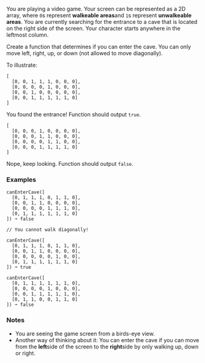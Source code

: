 You are playing a video game. Your screen can be represented as a 2D array, where `0`s represent **walkeable areas**and `1`s represent **unwalkeable areas**. You are currently searching for the entrance to a cave that is located on the right side of the screen. Your character starts anywhere in the leftmost column.

Create a function that determines if you can enter the cave. You can only move left, right, up, or down (not allowed to move diagonally).

To illustrate:

    [
      [0, 0, 1, 1, 1, 0, 0, 0],
      [0, 0, 0, 0, 1, 0, 0, 0],
      [0, 0, 1, 0, 0, 0, 0, 0],
      [0, 0, 1, 1, 1, 1, 1, 0]
    ]

You found the entrance! Function should output `true`.

    [
      [0, 0, 0, 1, 0, 0, 0, 0],
      [0, 0, 0, 1, 1, 0, 0, 0],
      [0, 0, 0, 0, 1, 1, 0, 0],
      [0, 0, 0, 1, 1, 1, 1, 0]
    ]

Nope, keep looking. Function should output `false`.


### Examples ###
    canEnterCave([
      [0, 1, 1, 1, 0, 1, 1, 0],
      [0, 0, 1, 1, 0, 0, 0, 0],
      [0, 0, 0, 0, 1, 1, 1, 0],
      [0, 1, 1, 1, 1, 1, 1, 0]
    ]) ➞ false

    // You cannot walk diagonally!

    canEnterCave([
      [0, 1, 1, 1, 0, 1, 1, 0],
      [0, 0, 1, 1, 0, 0, 0, 0],
      [0, 0, 0, 0, 0, 1, 0, 0],
      [0, 1, 1, 1, 1, 1, 1, 0]
    ]) ➞ true

    canEnterCave([
      [0, 1, 1, 1, 1, 1, 1, 0],
      [0, 0, 0, 0, 1, 0, 0, 0],
      [0, 0, 1, 1, 1, 1, 1, 0],
      [0, 1, 1, 0, 0, 1, 1, 0]
    ]) ➞ false


### Notes ###
*   You are seeing the game screen from a birds-eye view.
*   Another way of thinking about it: You can enter the cave if you can move from the **left**side of the screen to the **right**side by only walking up, down or right.